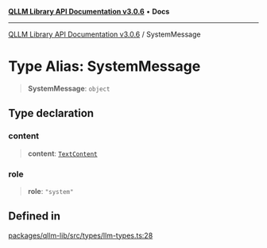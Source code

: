 [**QLLM Library API Documentation v3.0.6**](../README.md) • **Docs**

---

[QLLM Library API Documentation v3.0.6](../globals.md) / SystemMessage

# Type Alias: SystemMessage

> **SystemMessage**: `object`

## Type declaration

### content

> **content**: [`TextContent`](TextContent.md)

### role

> **role**: `"system"`

## Defined in

[packages/qllm-lib/src/types/llm-types.ts:28](https://github.com/quantalogic/qllm/blob/b15a3aa4af263bce36ea091a0f29bf1255b95497/packages/qllm-lib/src/types/llm-types.ts#L28)
